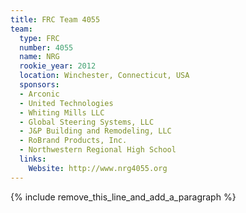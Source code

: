 ```yaml
---
title: FRC Team 4055
team:
  type: FRC
  number: 4055
  name: NRG
  rookie_year: 2012
  location: Winchester, Connecticut, USA
  sponsors:
  - Arconic
  - United Technologies
  - Whiting Mills LLC
  - Global Steering Systems, LLC
  - J&P Building and Remodeling, LLC
  - RoBrand Products, Inc.
  - Northwestern Regional High School
  links:
    Website: http://www.nrg4055.org
---
```


{% include remove_this_line_and_add_a_paragraph %}